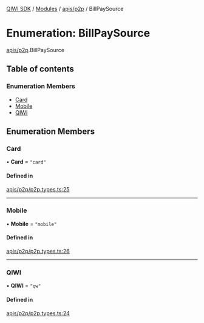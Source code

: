 [QIWI SDK](../README.md) / [Modules](../modules.md) / [apis/p2p](../modules/apis_p2p.md) / BillPaySource

# Enumeration: BillPaySource

[apis/p2p](../modules/apis_p2p.md).BillPaySource

## Table of contents

### Enumeration Members

- [Card](apis_p2p.BillPaySource.md#card)
- [Mobile](apis_p2p.BillPaySource.md#mobile)
- [QIWI](apis_p2p.BillPaySource.md#qiwi)

## Enumeration Members

### Card

• **Card** = ``"card"``

#### Defined in

[apis/p2p/p2p.types.ts:25](https://github.com/AlexXanderGrib/node-qiwi-sdk/blob/8cf62fb/src/apis/p2p/p2p.types.ts#L25)

___

### Mobile

• **Mobile** = ``"mobile"``

#### Defined in

[apis/p2p/p2p.types.ts:26](https://github.com/AlexXanderGrib/node-qiwi-sdk/blob/8cf62fb/src/apis/p2p/p2p.types.ts#L26)

___

### QIWI

• **QIWI** = ``"qw"``

#### Defined in

[apis/p2p/p2p.types.ts:24](https://github.com/AlexXanderGrib/node-qiwi-sdk/blob/8cf62fb/src/apis/p2p/p2p.types.ts#L24)
